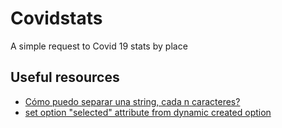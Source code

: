# Covidstats
A simple request to Covid 19 stats by place

## Useful resources
- [Cómo puedo separar una string, cada n caracteres?](https://es.stackoverflow.com/questions/140382/c%C3%B3mo-puedo-separar-una-string-cada-n-caracteres/140399)
- [set option "selected" attribute from dynamic created option](https://stackoverflow.com/questions/4590311/set-option-selected-attribute-from-dynamic-created-option)
